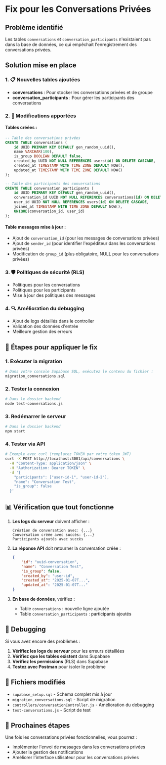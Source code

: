 # Fix pour les Conversations Privées

## Problème identifié

Les tables `conversations` et `conversation_participants` n'existaient pas dans la base de données, ce qui empêchait l'enregistrement des conversations privées.

## Solution mise en place

### 1. 📋 Nouvelles tables ajoutées

-   **conversations** : Pour stocker les conversations privées et de groupe
-   **conversation_participants** : Pour gérer les participants des conversations

### 2. 🔧 Modifications apportées

#### Tables créées :

```sql
-- Table des conversations privées
CREATE TABLE conversations (
    id UUID PRIMARY KEY DEFAULT gen_random_uuid(),
    name VARCHAR(100),
    is_group BOOLEAN DEFAULT false,
    created_by UUID NOT NULL REFERENCES users(id) ON DELETE CASCADE,
    created_at TIMESTAMP WITH TIME ZONE DEFAULT NOW(),
    updated_at TIMESTAMP WITH TIME ZONE DEFAULT NOW()
);

-- Table des participants des conversations
CREATE TABLE conversation_participants (
    id UUID PRIMARY KEY DEFAULT gen_random_uuid(),
    conversation_id UUID NOT NULL REFERENCES conversations(id) ON DELETE CASCADE,
    user_id UUID NOT NULL REFERENCES users(id) ON DELETE CASCADE,
    joined_at TIMESTAMP WITH TIME ZONE DEFAULT NOW(),
    UNIQUE(conversation_id, user_id)
);
```

#### Table messages mise à jour :

-   Ajout de `conversation_id` (pour les messages de conversations privées)
-   Ajout de `sender_id` (pour identifier l'expéditeur dans les conversations privées)
-   Modification de `group_id` (plus obligatoire, NULL pour les conversations privées)

### 3. 🛡️ Politiques de sécurité (RLS)

-   Politiques pour les conversations
-   Politiques pour les participants
-   Mise à jour des politiques des messages

### 4. 🔍 Amélioration du debugging

-   Ajout de logs détaillés dans le controller
-   Validation des données d'entrée
-   Meilleure gestion des erreurs

## 🚀 Étapes pour appliquer le fix

### 1. Exécuter la migration

```bash
# Dans votre console Supabase SQL, exécutez le contenu du fichier :
migration_conversations.sql
```

### 2. Tester la connexion

```bash
# Dans le dossier backend
node test-conversations.js
```

### 3. Redémarrer le serveur

```bash
# Dans le dossier backend
npm start
```

### 4. Tester via API

```bash
# Exemple avec curl (remplacez TOKEN par votre token JWT)
curl -X POST http://localhost:3001/api/conversations \
  -H "Content-Type: application/json" \
  -H "Authorization: Bearer TOKEN" \
  -d '{
    "participants": ["user-id-1", "user-id-2"],
    "name": "Conversation Test",
    "is_group": false
  }'
```

## 📊 Vérification que tout fonctionne

1. **Les logs du serveur** doivent afficher :

    ```
    Création de conversation avec: {...}
    Conversation créée avec succès: {...}
    Participants ajoutés avec succès
    ```

2. **La réponse API** doit retourner la conversation créée :

    ```json
    {
        "id": "uuid-conversation",
        "name": "Conversation Test",
        "is_group": false,
        "created_by": "user-id",
        "created_at": "2025-01-07T...",
        "updated_at": "2025-01-07T..."
    }
    ```

3. **En base de données**, vérifiez :
    - Table `conversations` : nouvelle ligne ajoutée
    - Table `conversation_participants` : participants ajoutés

## 🔧 Debugging

Si vous avez encore des problèmes :

1. **Vérifiez les logs du serveur** pour les erreurs détaillées
2. **Vérifiez que les tables existent** dans Supabase
3. **Vérifiez les permissions** (RLS) dans Supabase
4. **Testez avec Postman** pour isoler le problème

## 📝 Fichiers modifiés

-   `supabase_setup.sql` - Schema complet mis à jour
-   `migration_conversations.sql` - Script de migration
-   `controllers/conversationController.js` - Amélioration du debugging
-   `test-conversations.js` - Script de test

## 🎯 Prochaines étapes

Une fois les conversations privées fonctionnelles, vous pourrez :

-   Implémenter l'envoi de messages dans les conversations privées
-   Ajouter la gestion des notifications
-   Améliorer l'interface utilisateur pour les conversations privées
